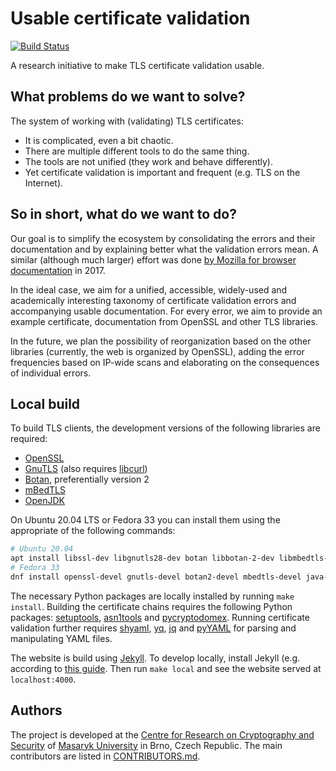 # Usable certificate validation

[![Build Status](https://travis-ci.org/crocs-muni/usable-cert-validation.svg?branch=master)](https://travis-ci.org/crocs-muni/usable-cert-validation)

A research initiative to make TLS certificate validation usable.

## What problems do we want to solve?

The system of working with (validating) TLS certificates:

* It is complicated, even a bit chaotic.
* There are multiple different tools to do the same thing.
* The tools are not unified (they work and behave differently).
* Yet certificate validation is important and frequent (e.g. TLS on the Internet).

## So in short, what do we want to do?

Our goal is to simplify the ecosystem by consolidating the errors and their documentation and by explaining better what the validation errors mean. A similar (although much larger) effort was done [by Mozilla for browser documentation](https://blog.mozilla.org/blog/2017/10/18/mozilla-brings-microsoft-google-w3c-samsung-together-create-cross-browser-documentation-mdn/) in 2017.

In the ideal case, we aim for a unified, accessible, widely-used and academically interesting taxonomy of certificate validation errors and accompanying usable documentation. For every error, we aim to provide an example certificate, documentation from OpenSSL and other TLS libraries.

In the future, we plan the possibility of reorganization based on the other libraries (currently, the web is organized by OpenSSL), adding the error frequencies based on IP-wide scans and elaborating on the consequences of individual errors.
  
## Local build

To build TLS clients, the development versions of the following libraries are required:

* [OpenSSL](https://www.openssl.org/)
* [GnuTLS](https://www.gnutls.org/) (also requires [libcurl](https://curl.se/libcurl/))
* [Botan](https://botan.randombit.net/), preferentially version 2
* [mBedTLS](https://tls.mbed.org/)
* [OpenJDK](https://openjdk.java.net/)

On Ubuntu 20.04 LTS or Fedora 33 you can install them using the appropriate of the following commands:

```bash
# Ubuntu 20.04
apt install libssl-dev libgnutls28-dev botan libbotan-2-dev libmbedtls-dev openjdk-16-jdk libcurl4-openssl-dev
# Fedora 33
dnf install openssl-devel gnutls-devel botan2-devel mbedtls-devel java-latest-openjdk-devel libcurl-devel
```

The necessary Python packages are locally installed by running `make install`. Building the certificate chains requires the following Python packages: [setuptools](https://pypi.org/project/setuptools/), [asn1tools](https://github.com/eerimoq/asn1tools) and [pycryptodomex](https://pypi.org/project/pycryptodomex/). Running certificate validation further requires [shyaml](https://github.com/0k/shyaml), [yq](https://github.com/mikefarah/yq), [jq](https://stedolan.github.io/jq/) and [pyYAML](https://github.com/yaml/pyyaml) for parsing and manipulating YAML files.

The website is build using [Jekyll](https://jekyllrb.com/). To develop locally, install Jekyll (e.g. according to [this guide](https://help.github.com/en/articles/setting-up-your-github-pages-site-locally-with-jekyll). Then run `make local` and see the website served at `localhost:4000`.

## Authors

The project is developed at the [Centre for Research on Cryptography and Security](https://www.fi.muni.cz/research/crocs/) of [Masaryk University](http://www.muni.cz/) in Brno, Czech Republic. The main contributors are listed in [CONTRIBUTORS.md](CONTRIBUTORS.md).
